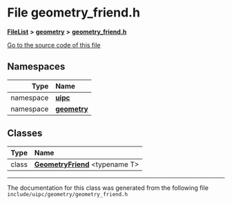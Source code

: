 

# File geometry\_friend.h



[**FileList**](files.md) **>** [**geometry**](dir_04894967a28d068f10a69f6e8a07a2cb.md) **>** [**geometry\_friend.h**](geometry__friend_8h.md)

[Go to the source code of this file](geometry__friend_8h_source.md)
















## Namespaces

| Type | Name |
| ---: | :--- |
| namespace | [**uipc**](namespaceuipc.md) <br> |
| namespace | [**geometry**](namespaceuipc_1_1geometry.md) <br> |


## Classes

| Type | Name |
| ---: | :--- |
| class | [**GeometryFriend**](classuipc_1_1geometry_1_1_geometry_friend.md) &lt;typename T&gt;<br> |



















































------------------------------
The documentation for this class was generated from the following file `include/uipc/geometry/geometry_friend.h`

